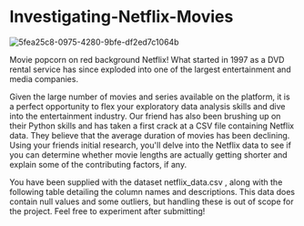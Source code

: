 # Investigating-Netflix-Movies
![5fea25c8-0975-4280-9bfe-df2ed7c1064b](https://github.com/muradmashhour/Investigating-Netflix-Movies/assets/143474411/767a03a7-e3d0-46c4-a960-0c315736be9c)

Movie popcorn on red background
Netflix! What started in 1997 as a DVD rental service has since exploded into one of the largest entertainment and media companies.

Given the large number of movies and series available on the platform, it is a perfect opportunity to flex your exploratory data analysis skills and dive into the entertainment industry. Our friend has also been brushing up on their Python skills and has taken a first crack at a CSV file containing Netflix data. They believe that the average duration of movies has been declining. Using your friends initial research, you'll delve into the Netflix data to see if you can determine whether movie lengths are actually getting shorter and explain some of the contributing factors, if any.

You have been supplied with the dataset netflix_data.csv , along with the following table detailing the column names and descriptions. This data does contain null values and some outliers, but handling these is out of scope for the project. Feel free to experiment after submitting!

